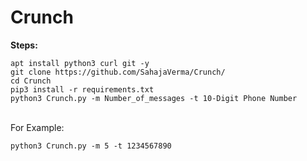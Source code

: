 # Crunch

<b>Steps:</b><br>
```
apt install python3 curl git -y
git clone https://github.com/SahajaVerma/Crunch/
cd Crunch
pip3 install -r requirements.txt
python3 Crunch.py -m Number_of_messages -t 10-Digit Phone Number
```
<br>For Example:<br>

```
python3 Crunch.py -m 5 -t 1234567890
```
